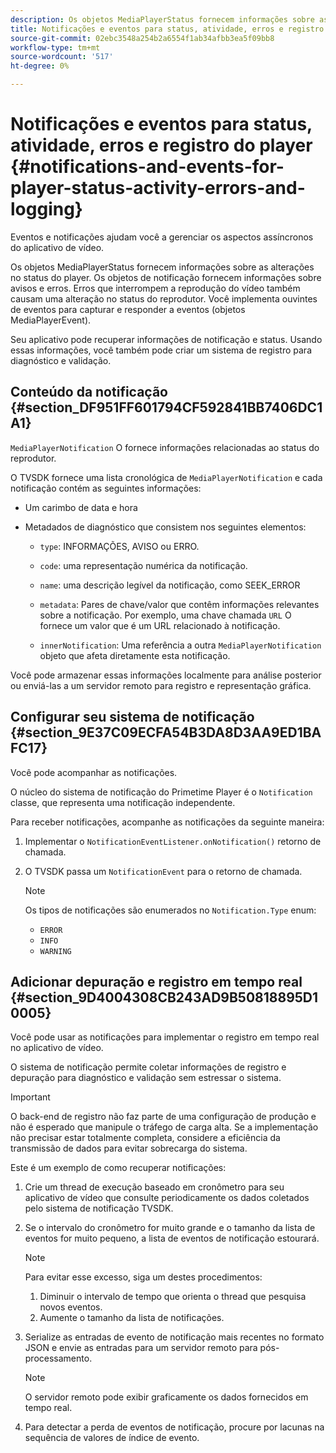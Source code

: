 ```yaml
---
description: Os objetos MediaPlayerStatus fornecem informações sobre as alterações no status do player. Os objetos de notificação fornecem informações sobre avisos e erros. Erros que interrompem a reprodução do vídeo também causam uma alteração no status do reprodutor. Você implementa ouvintes de eventos para capturar e responder a eventos (objetos MediaPlayerEvent).
title: Notificações e eventos para status, atividade, erros e registro do player
source-git-commit: 02ebc3548a254b2a6554f1ab34afbb3ea5f09bb8
workflow-type: tm+mt
source-wordcount: '517'
ht-degree: 0%

---
```


# Notificações e eventos para status, atividade, erros e registro do player {#notifications-and-events-for-player-status-activity-errors-and-logging}

Eventos e notificações ajudam você a gerenciar os aspectos assíncronos do aplicativo de vídeo.

Os objetos MediaPlayerStatus fornecem informações sobre as alterações no status do player. Os objetos de notificação fornecem informações sobre avisos e erros. Erros que interrompem a reprodução do vídeo também causam uma alteração no status do reprodutor. Você implementa ouvintes de eventos para capturar e responder a eventos (objetos MediaPlayerEvent).

Seu aplicativo pode recuperar informações de notificação e status. Usando essas informações, você também pode criar um sistema de registro para diagnóstico e validação.

## Conteúdo da notificação {#section_DF951FF601794CF592841BB7406DC1A1}

`MediaPlayerNotification` O fornece informações relacionadas ao status do reprodutor.

O TVSDK fornece uma lista cronológica de `MediaPlayerNotification` e cada notificação contém as seguintes informações:

* Um carimbo de data e hora
* Metadados de diagnóstico que consistem nos seguintes elementos:

   * `type`: INFORMAÇÕES, AVISO ou ERRO.
   * `code`: uma representação numérica da notificação.
   * `name`: uma descrição legível da notificação, como SEEK_ERROR
   * `metadata`: Pares de chave/valor que contêm informações relevantes sobre a notificação. Por exemplo, uma chave chamada `URL` O fornece um valor que é um URL relacionado à notificação.

   * `innerNotification`: Uma referência a outra `MediaPlayerNotification` objeto que afeta diretamente esta notificação.

Você pode armazenar essas informações localmente para análise posterior ou enviá-las a um servidor remoto para registro e representação gráfica.

## Configurar seu sistema de notificação {#section_9E37C09ECFA54B3DA8D3AA9ED1BAFC17}

Você pode acompanhar as notificações.

O núcleo do sistema de notificação do Primetime Player é o `Notification` classe, que representa uma notificação independente.

Para receber notificações, acompanhe as notificações da seguinte maneira:

1. Implementar o `NotificationEventListener.onNotification()` retorno de chamada.
1. O TVSDK passa um `NotificationEvent` para o retorno de chamada.

   >[!NOTE]
   >
   >Os tipos de notificações são enumerados no `Notification.Type` enum:

   * `ERROR`
   * `INFO`
   * `WARNING`

## Adicionar depuração e registro em tempo real {#section_9D4004308CB243AD9B50818895D10005}

Você pode usar as notificações para implementar o registro em tempo real no aplicativo de vídeo.

O sistema de notificação permite coletar informações de registro e depuração para diagnóstico e validação sem estressar o sistema.

>[!IMPORTANT]
>
>O back-end de registro não faz parte de uma configuração de produção e não é esperado que manipule o tráfego de carga alta. Se a implementação não precisar estar totalmente completa, considere a eficiência da transmissão de dados para evitar sobrecarga do sistema.

Este é um exemplo de como recuperar notificações:

1. Crie um thread de execução baseado em cronômetro para seu aplicativo de vídeo que consulte periodicamente os dados coletados pelo sistema de notificação TVSDK.
1. Se o intervalo do cronômetro for muito grande e o tamanho da lista de eventos for muito pequeno, a lista de eventos de notificação estourará.

   >[!NOTE]
   >
   >Para evitar esse excesso, siga um destes procedimentos:
   >
   >1. Diminuir o intervalo de tempo que orienta o thread que pesquisa novos eventos.
   >1. Aumente o tamanho da lista de notificações.
   >

1. Serialize as entradas de evento de notificação mais recentes no formato JSON e envie as entradas para um servidor remoto para pós-processamento.

   >[!NOTE]
   >
   >O servidor remoto pode exibir graficamente os dados fornecidos em tempo real.

1. Para detectar a perda de eventos de notificação, procure por lacunas na sequência de valores de índice de evento.
